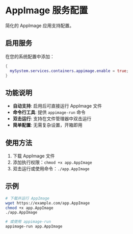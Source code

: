 # AppImage 服务配置

简化的 AppImage 应用支持配置。

## 启用服务

在您的系统配置中添加：

```nix
{
  mySystem.services.containers.appimage.enable = true;
}
```

## 功能说明

- **自动支持**: 启用后可直接运行 AppImage 文件
- **命令行工具**: 提供 `appimage-run` 命令
- **双击运行**: 支持在文件管理器中双击运行
- **简单配置**: 无需复杂设置，开箱即用

## 使用方法

1. 下载 AppImage 文件
2. 添加执行权限：`chmod +x app.AppImage`
3. 双击运行或使用命令：`./app.AppImage`

## 示例

```bash
# 下载并运行 AppImage
wget https://example.com/app.AppImage
chmod +x app.AppImage
./app.AppImage

# 或使用 appimage-run
appimage-run app.AppImage
```
